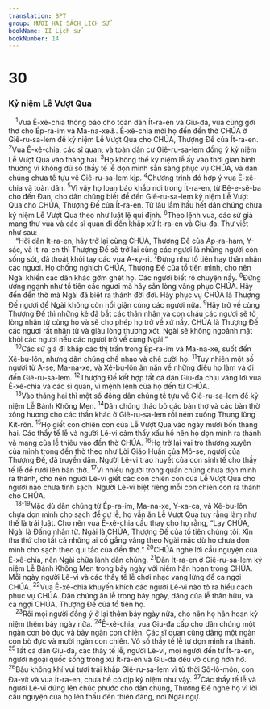 ```yaml
---
translation: BPT
group: MƯƠI HAI SÁCH LỊCH SỬ
bookName: II Lịch sử 
bookNumber: 14
---
```


<div class="title"><h1>30</h1><h3>Kỷ niệm Lễ Vượt Qua</h3></div>
<span class="verse 2su_30_1"> <sup>1</sup>Vua Ê-xê-chia thông báo cho toàn dân Ít-ra-en và Giu-đa, vua cũng gởi thơ cho Ép-ra-im và Ma-na-xe<a data-toggle="tooltip" data-placement="bottom" title="Hai con trai của Giô-xép. Vì đây là hai chi tộc đông dân nhất cho nên Ép-ra-im và Ma-na-xe đôi khi được dùng để chỉ toàn vương quốc Ít-ra-en ở phía Bắc.">⚓</a>. Ê-xê-chia mời họ đến đền thờ CHÚA ở Giê-ru-sa-lem để kỷ niệm Lễ Vượt Qua cho CHÚA, Thượng Đế của Ít-ra-en.</span>
<span class="verse 2su_30_2"><sup>2</sup>Vua Ê-xê-chia, các sĩ quan, và toàn dân cư Giê-ru-sa-lem đồng ý kỷ niệm Lễ Vượt Qua vào tháng hai.</span>
<span class="verse 2su_30_3"><sup>3</sup>Họ không thể kỷ niệm lễ ấy vào thời gian bình thường vì không đủ số thầy tế lễ dọn mình sẵn sàng phục vụ CHÚA, và dân chúng chưa tề tựu về Giê-ru-sa-lem kịp.</span>
<span class="verse 2su_30_4"><sup>4</sup>Chương trình đó hợp ý vua Ê-xê-chia và toàn dân.</span>
<span class="verse 2su_30_5"><sup>5</sup>Vì vậy họ loan báo khắp nơi trong Ít-ra-en, từ Bê-e-sê-ba cho đến Đan, cho dân chúng biết để đến Giê-ru-sa-lem kỷ niệm Lễ Vượt Qua cho CHÚA, Thượng Đế của Ít-ra-en. Từ lâu lắm hầu hết dân chúng chưa kỷ niệm Lễ Vượt Qua theo như luật lệ qui định.</span>
<span class="verse 2su_30_6"><sup>6</sup>Theo lệnh vua, các sứ giả mang thư vua và các sĩ quan đi đến khắp xứ Ít-ra-en và Giu-đa. Thư viết như sau:<br/> “Hỡi dân Ít-ra-en, hãy trở lại cùng CHÚA, Thượng Đế của Áp-ra-ham, Y-sác, và Ít-ra-en thì Thượng Đế sẽ trở lại cùng các ngươi là những người còn sống sót, đã thoát khỏi tay các vua A-xy-ri.</span>
<span class="verse 2su_30_7"><sup>7</sup>Đừng như tổ tiên hay thân nhân các ngươi. Họ chống nghịch CHÚA, Thượng Đế của tổ tiên mình, cho nên Ngài khiến các dân khác gớm ghét họ. Các ngươi biết rõ chuyện nầy.</span>
<span class="verse 2su_30_8"><sup>8</sup>Đừng ương ngạnh như tổ tiên các ngươi mà hãy sẵn lòng vâng phục CHÚA. Hãy đến đền thờ mà Ngài đã biệt ra thánh đời đời. Hãy phục vụ CHÚA là Thượng Đế ngươi để Ngài không còn nổi giận cùng các ngươi nữa.</span>
<span class="verse 2su_30_9"><sup>9</sup>Hãy trở về cùng Thượng Đế thì những kẻ đã bắt các thân nhân và con cháu các ngươi sẽ tỏ lòng nhân từ cùng họ và sẽ cho phép họ trở về xứ nầy. CHÚA là Thượng Đế các ngươi rất nhân từ và giàu lòng thương xót. Ngài sẽ không ngoảnh mặt khỏi các ngươi nếu các ngươi trở về cùng Ngài.”<br/></span>
<span class="verse 2su_30_10"> <sup>10</sup>Các sứ giả đi khắp các thị trấn trong Ép-ra-im và Ma-na-xe, suốt đến Xê-bu-lôn, nhưng dân chúng chế nhạo và chê cười họ.</span>
<span class="verse 2su_30_11"><sup>11</sup>Tuy nhiên một số người từ A-se, Ma-na-xe, và Xê-bu-lôn ăn năn về những điều họ làm và đi đến Giê-ru-sa-lem.</span>
<span class="verse 2su_30_12"><sup>12</sup>Thượng Đế kết hợp tất cả dân Giu-đa chịu vâng lời vua Ê-xê-chia và các sĩ quan, vì mệnh lệnh của họ đến từ CHÚA.<br/></span>
<span class="verse 2su_30_13"> <sup>13</sup>Vào tháng hai thì một số đông dân chúng tề tựu về Giê-ru-sa-lem để kỷ niệm Lễ Bánh Không Men.</span>
<span class="verse 2su_30_14"><sup>14</sup>Dân chúng tháo bỏ các bàn thờ và các bàn thờ xông hương cho các thần khác ở Giê-ru-sa-lem rồi ném xuống Thung lũng Kít-rôn.</span>
<span class="verse 2su_30_15"><sup>15</sup>Họ giết con chiên con của Lễ Vượt Qua vào ngày mười bốn tháng hai. Các thầy tế lễ và người Lê-vi cảm thấy xấu hổ nên họ dọn mình ra thánh và mang của lễ thiêu vào đền thờ CHÚA.</span>
<span class="verse 2su_30_16"><sup>16</sup>Họ trở lại vai trò thường xuyên của mình trong đền thờ theo như Lời Giáo Huấn của Mô-se, người của Thượng Đế, đã truyền dặn. Người Lê-vi trao huyết của con sinh tế cho thầy tế lễ để rưới lên bàn thờ.</span>
<span class="verse 2su_30_17"><sup>17</sup>Vì nhiều người trong quần chúng chưa dọn mình ra thánh, cho nên người Lê-vi giết các con chiên con của Lễ Vượt Qua cho người nào chưa tinh sạch. Người Lê-vi biệt riêng mỗi con chiên con ra thánh cho CHÚA.<br/></span>
<span class="verse 2su_30_18 2su_30_19"> <sup>18-19</sup>Mặc dù dân chúng từ Ép-ra-im, Ma-na-xe, Y-xa-ca, và Xê-bu-lôn chưa dọn mình cho sạch để dự lễ, họ vẫn ăn Lễ Vượt Qua tuy rằng làm như thế là trái luật. Cho nên vua Ê-xê-chia cầu thay cho họ rằng, “Lạy CHÚA, Ngài là Đấng nhân từ. Ngài là CHÚA, Thượng Đế của tổ tiên chúng tôi. Xin tha thứ cho tất cả những ai cố gắng vâng theo Ngài mặc dù họ chưa dọn mình cho sạch theo qui tắc của đền thờ.”</span>
<span class="verse 2su_30_20"><sup>20</sup>CHÚA nghe lời cầu nguyện của Ê-xê-chia, nên Ngài chữa lành dân chúng.</span>
<span class="verse 2su_30_21"><sup>21</sup>Dân Ít-ra-en ở Giê-ru-sa-lem kỷ niệm Lễ Bánh Không Men trong bảy ngày với niềm hân hoan trong CHÚA. Mỗi ngày người Lê-vi và các thầy tế lễ chơi nhạc vang lừng để ca ngợi CHÚA.</span>
<span class="verse 2su_30_22"><sup>22</sup>Vua Ê-xê-chia khuyến khích các người Lê-vi nào tỏ ra hiểu cách phục vụ CHÚA. Dân chúng ăn lễ trong bảy ngày, dâng của lễ thân hữu, và ca ngợi CHÚA, Thượng Đế của tổ tiên họ.<br/></span>
<span class="verse 2su_30_23"> <sup>23</sup>Rồi mọi người đồng ý ở lại thêm bảy ngày nữa, cho nên họ hân hoan kỷ niệm thêm bảy ngày nữa.</span>
<span class="verse 2su_30_24"><sup>24</sup>Ê-xê-chia, vua Giu-đa cấp cho dân chúng một ngàn con bò đực và bảy ngàn con chiên. Các sĩ quan cũng dâng một ngàn con bò đực và mười ngàn con chiên. Vô số thầy tế lễ tự dọn mình ra thánh.</span>
<span class="verse 2su_30_25"><sup>25</sup>Tất cả dân Giu-đa, các thầy tế lễ, người Lê-vi, mọi người đến từ Ít-ra-en, người ngoại quốc sống trong xứ Ít-ra-en và Giu-đa đều vô cùng hớn hở.</span>
<span class="verse 2su_30_26"><sup>26</sup>Bầu không khí vui tươi trải khắp Giê-ru-sa-lem vì từ thời Sô-lô-môn, con Đa-vít và vua Ít-ra-en, chưa hề có dịp kỷ niệm như vậy.</span>
<span class="verse 2su_30_27"><sup>27</sup>Các thầy tế lễ và người Lê-vi đứng lên chúc phước cho dân chúng, Thượng Đế nghe họ vì lời cầu nguyện của họ lên thấu đến thiên đàng, nơi Ngài ngự.<br/></span>
